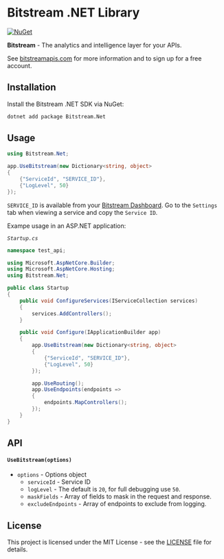 # Bitstream .NET Library

[![NuGet](https://img.shields.io/nuget/v/Bitstream.Net)](https://www.nuget.org/packages/Bitstream.Net/)

<!-- [![License](https://img.shields.io/github/license/bitstream/bitstream-sdk-dotnet)](https://github.com/bitstream/bitstream-sdk-dotnet/blob/main/LICENSE) -->

**Bitstream** - The analytics and intelligence layer for your APIs.

See [bitstreamapis.com](https://www.bitstreamapis.com) for more information and to sign up for a free account.

## Installation

Install the Bitstream .NET SDK via NuGet:

```bash
dotnet add package Bitstream.Net
```

## Usage

```csharp
using Bitstream.Net;

app.UseBitstream(new Dictionary<string, object>
{
    {"ServiceId", "SERVICE_ID"},
    {"LogLevel", 50}
});

```

`SERVICE_ID` is available from your [Bitstream Dashboard](https://app.bitstreamapis.com/). Go to the `Settings` tab when viewing a service and copy the `Service ID`.

Exampe usage in an ASP.NET application:

_`Startup.cs`_

```csharp
namespace test_api;

using Microsoft.AspNetCore.Builder;
using Microsoft.AspNetCore.Hosting;
using Bitstream.Net;

public class Startup
{
    public void ConfigureServices(IServiceCollection services)
    {
        services.AddControllers();
    }

    public void Configure(IApplicationBuilder app)
    {
        app.UseBitstream(new Dictionary<string, object>
        {
            {"ServiceId", "SERVICE_ID"},
            {"LogLevel", 50}
        });

        app.UseRouting();
        app.UseEndpoints(endpoints =>
        {
            endpoints.MapControllers();
        });
    }
}

```

## API

#### `UseBitstream(options)`

- `options` - Options object
  - `serviceId` - Service ID
  - `logLevel` - The default is `20`, for full debugging use `50`.
  - `maskFields` - Array of fields to mask in the request and response.
  - `excludeEndpoints` - Array of endpoints to exclude from logging.

## License

This project is licensed under the MIT License - see the [LICENSE](LICENSE) file for details.
